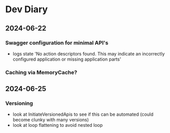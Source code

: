 # Dev Diary

## 2024-06-22

### Swagger configuration for minimal API's

- logs state 'No action descriptors found. This may indicate an incorrectly configured application or missing application parts'

### Caching via MemoryCache?

## 2024-06-25

### Versioning

- look at InitiateVersionedApis to see if this can be automated (could become clunky with many versions)
- look at loop flattening to avoid nested loop